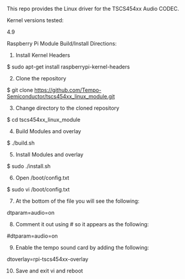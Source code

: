 This repo provides the Linux driver for the TSCS454xx Audio CODEC.

Kernel versions tested:

4.9

Raspberry Pi Module Build/Install Directions:

1. Install Kernel Headers

$ sudo apt-get install raspberrypi-kernel-headers

2. Clone the repository

$ git clone https://github.com/Tempo-Semiconductor/tscs454xx_linux_module.git

3. Change directory to the cloned repository 

$ cd tscs454xx_linux_module

4. Build Modules and overlay

$ ./build.sh

5. Install Modules and overlay

$ sudo ./install.sh

6. Open /boot/config.txt

$ sudo vi /boot/config.txt

7. At the bottom of the file you will see the following:

dtparam=audio=on

8. Comment it out using # so it appears as the following:

#dtparam=audio=on

9. Enable the tempo sound card by adding the following:

dtoverlay=rpi-tscs454xx-overlay

10. Save and exit vi and reboot
